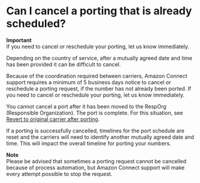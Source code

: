 # Can I cancel a porting that is already scheduled?<a name="cancel-port-request"></a>

**Important**  
If you need to cancel or reschedule your porting, let us know immediately\.

Depending on the country of service, after a mutually agreed date and time has been provided it can be difficult to cancel\. 

Because of the coordination required between carriers, Amazon Connect support requires a minimum of 5 business days notice to cancel or reschedule a porting request, if the number has not already been ported\. If you need to cancel or reschedule your porting, let us know immediately\. 

You cannot cancel a port after it has been moved to the RespOrg \(Responsible Organization\)\. The port is complete\. For this situation, see [Revert to original carrier after porting](revert-porting-to-original-carrier.md)\. 

If a porting is successfully cancelled, timelines for the port schedule are reset and the carriers will need to identify another mutually agreed date and time\. This will impact the overall timeline for porting your numbers\. 

**Note**  
Please be advised that sometimes a porting request cannot be cancelled because of process automation, but Amazon Connect support will make every attempt possible to stop the request\.